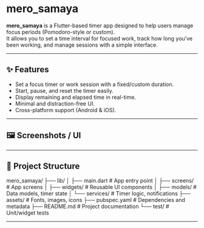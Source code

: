 # mero_samaya

**mero_samaya** is a Flutter-based timer app designed to help users manage focus periods (Pomodoro-style or custom).  
It allows you to set a time interval for focused work, track how long you’ve been working, and manage sessions with a simple interface.


---

## ✨ Features

- Set a focus timer or work session with a fixed/custom duration.  
- Start, pause, and reset the timer easily.  
- Display remaining and elapsed time in real-time.  
- Minimal and distraction-free UI.  
- Cross-platform support (Android & iOS).  

---

## 🖼 Screenshots / UI



---

## 📂 Project Structure
mero_samaya/
├── lib/
│   ├── main.dart                # App entry point
│   ├── screens/                 # App screens
│   ├── widgets/                 # Reusable UI components
│   ├── models/                  # Data models, timer state
│   └── services/                # Timer logic, notifications
├── assets/                      # Fonts, images, icons
├── pubspec.yaml                 # Dependencies and metadata
├── README.md                    # Project documentation
└── test/                        # Unit/widget tests

---






